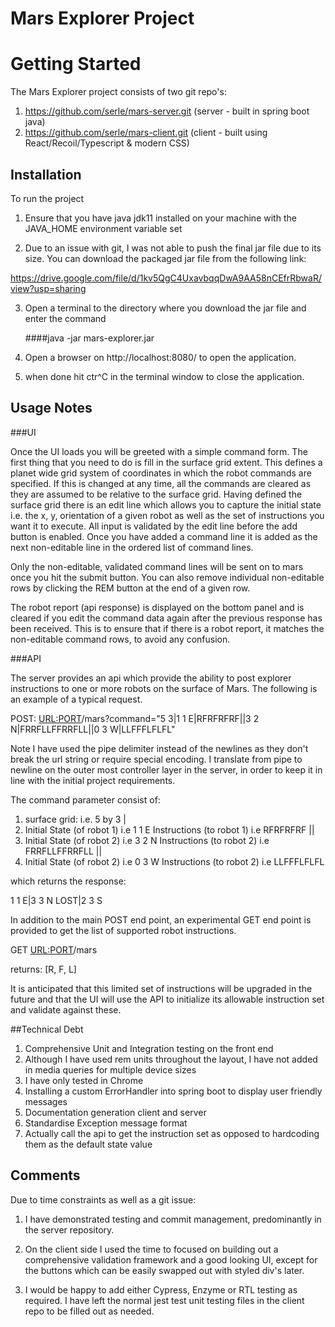 # Mars Explorer Project

# Getting Started

The Mars Explorer project consists of two git repo's:

1) https://github.com/serle/mars-server.git (server - built in spring boot java)
2) https://github.com/serle/mars-client.git (client - built using React/Recoil/Typescript & modern CSS)

## Installation

To run the project

1) Ensure that you have java jdk11 installed on your machine with the JAVA_HOME environment variable set


2) Due to an issue with git, I was not able to push the final jar file due to its size. You can download 
   the packaged jar file from the following link:  
   

https://drive.google.com/file/d/1kv5QgC4UxavbqqDwA9AA58nCEfrRbwaR/view?usp=sharing 


3) Open a terminal to the directory where you download the jar file and enter the command
   
   ####java -jar mars-explorer.jar 

4) Open a browser on http://localhost:8080/ to open the application.


5) when done hit ctr^C in the terminal window to close the application.


## Usage Notes

###UI

Once the UI loads you will be greeted with a simple command form. The first thing that
you need to do is fill in the surface grid extent. This defines a planet wide grid system of
coordinates in which the robot commands are specified. If this is changed at any time, all the
commands are cleared as they are assumed to be relative to the surface grid. Having defined
the surface grid there is an edit line which allows you to capture the initial state i.e.
the x, y, orientation of a given robot as well as the set of instructions you want it to execute.
All input is validated by the edit line before the add button is enabled. Once you have added
a command line it is added as the next non-editable line in the ordered list of command lines.

Only the non-editable, validated command lines will be sent on to mars once you hit the submit
button. You can also remove individual non-editable rows by clicking the REM button at the end
of a given row.

The robot report (api response) is displayed on the bottom panel and is cleared if you edit
the command data again after the previous response has been received. This is to ensure that
if there is a robot report, it matches the non-editable command rows, to avoid any confusion.

###API

The server provides an api which provide the ability to post explorer instructions to one or more robots
on the surface of Mars. The following is an example of a typical request.

POST: <URL:PORT>/mars?command="5 3|1 1 E|RFRFRFRF||3 2 N|FRRFLLFFRRFLL||0 3 W|LLFFFLFLFL"

Note I have used the pipe delimiter instead of the newlines as they don't break the url string
or require special encoding. I translate from pipe to newline on the outer most controller
layer in the server, in order to keep it in line with the initial project requirements.

The command parameter consist of:

1) surface grid: i.e. 5 by 3
   |
2) Initial State (of robot 1) i.e 1 1 E
   Instructions (to robot 1) i.e RFRFRFRF
   ||
3) Initial State (of robot 2) i.e 3 2 N
   Instructions (to robot 2) i.e FRRFLLFFRRFLL
   ||
4) Initial State (of robot 2) i.e 0 3 W
   Instructions (to robot 2) i.e LLFFFLFLFL

which returns the response:

1 1 E|3 3 N LOST|2 3 S


In addition to the main POST end point, an experimental GET end point is provided to get
the list of supported robot instructions.

GET <URL:PORT>/mars

returns: [R, F, L]

It is anticipated that this limited set of instructions will be upgraded in the future and that
the UI will use the API to initialize its allowable instruction set and validate against these.

##Technical Debt

1) Comprehensive Unit and Integration testing on the front end
2) Although I have used rem units throughout the layout, I have not added in media queries for 
multiple device sizes
3) I have only tested in Chrome
4) Installing a custom ErrorHandler into spring boot to display user friendly messages
5) Documentation generation client and server
6) Standardise Exception message format
7) Actually call the api to get the instruction set as opposed to hardcoding them
as the default state value

## Comments

Due to time constraints as well as a git issue:

1) I have demonstrated testing and commit management, predominantly in the server repository.

2) On the client side I used the time to focused on building out a comprehensive validation
   framework and a good looking UI, except for the buttons which can be easily swapped out with
   styled div's later.

3) I would be happy to add either Cypress, Enzyme or RTL testing as required. I have left the
   normal jest test unit testing files in the client repo to be filled out as needed.
   
